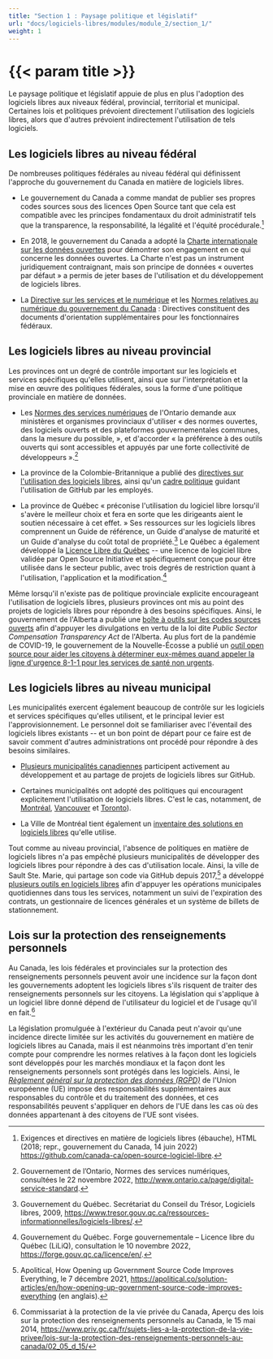 ```yaml
---
title: "Section 1 : Paysage politique et législatif"
url: "docs/logiciels-libres/modules/module_2/section_1/"
weight: 1
---
```


# {{< param title >}}

Le paysage politique et législatif appuie de plus en plus l'adoption des logiciels libres aux niveaux fédéral, provincial, territorial et municipal. Certaines lois et politiques prévoient directement l'utilisation des logiciels libres, alors que d'autres prévoient indirectement l'utilisation de tels logiciels.

## Les logiciels libres au niveau fédéral

De nombreuses politiques fédérales au niveau fédéral qui définissent l'approche du gouvernement du Canada en matière de logiciels libres.

- Le gouvernement du Canada a comme mandat de publier ses propres codes sources sous des licences Open Source tant que cela est compatible avec les principes fondamentaux du droit administratif tels que la transparence, la responsabilité, la légalité et l'équité procédurale.[^1]

- En 2018, le gouvernement du Canada a adopté la [Charte internationale sur les données ouvertes](https://opendatacharter.net/principles-fr/) pour démontrer son engagement en ce qui concerne les données ouvertes. La Charte n'est pas un instrument juridiquement contraignant, mais son principe de données « ouvertes par défaut » a permis de jeter bases de l'utilisation et du développement de logiciels libres.

- La [Directive sur les services et le numérique](https://www.tbs-sct.canada.ca/pol/doc-fra.aspx?id=32601) et les [Normes relatives au numérique du gouvernement du Canada](https://www.canada.ca/fr/gouvernement/systeme/gouvernement-numerique/normes-numeriques-gouvernement-canada.html) : Directives constituent des documents d'orientation supplémentaires pour les fonctionnaires fédéraux.

## Les logiciels libres au niveau provincial

Les provinces ont un degré de contrôle important sur les logiciels et services spécifiques qu'elles utilisent, ainsi que sur l'interprétation et la mise en œuvre des politiques fédérales, sous la forme d'une politique provinciale en matière de données.

- Les [Normes des services numériques](https://www.ontario.ca/fr/page/norme-des-services-numeriques) de l'Ontario demande aux ministères et organismes provinciaux d'utiliser « des normes ouvertes, des logiciels ouverts et des plateformes gouvernementales communes, dans la mesure du possible, », et d'accorder « la préférence à des outils ouverts qui sont accessibles et appuyés par une forte collectivité de développeurs ».[^5]

- La province de la Colombie-Britannique a publié des [directives sur l'utilisation des logiciels libres](https://www2.gov.bc.ca/assets/gov/government/services-for-government-and-broader-public-sector/information-technology-services/standards-files/1_02-v1_0-guidelines_on_the_use_of_open_source_software.pdf), ainsi qu'un [cadre politique](https://github.com/bcgov/BC-Policy-Framework-For-GitHub) guidant l'utilisation de GitHub par les employés.

- La province de Québec « préconise l'utilisation du logiciel libre lorsqu'il s'avère le meilleur choix et fera en sorte que les dirigeants aient le soutien nécessaire à cet effet. » Ses ressources sur les logiciels libres comprennent un Guide de référence, un Guide d'analyse de maturité et un Guide d'analyse du coût total de propriété.[^6] Le Québec a également développé la [Licence Libre du Québec](https://forge.gouv.qc.ca/licence/en/) -- une licence de logiciel libre validée par Open Source Initiative et spécifiquement conçue pour être utilisée dans le secteur public, avec trois degrés de restriction quant à l'utilisation, l'application et la modification.[^7]

Même lorsqu'il n'existe pas de politique provinciale explicite encourageant l'utilisation de logiciels libres, plusieurs provinces ont mis au point des projets de logiciels libres pour répondre à des besoins spécifiques. Ainsi, le gouvernement de l'Alberta a publié une [boîte à outils sur les codes sources ouverts](https://github.com/abgov/ab-compensation-transparency-toolkit) afin d'appuyer les divulgations en vertu de la loi dite *Public Sector Compensation Transparency Act* de l'Alberta. Au plus fort de la pandémie de COVID-19, le gouvernement de la Nouvelle-Écosse a publié un [outil open source pour aider les citoyens à déterminer eux-mêmes quand appeler la ligne d'urgence 8-1-1 pour les services de santé non urgents](https://github.com/Nova-Scotia-Digital-Service/when-to-call-811).

## Les logiciels libres au niveau municipal

Les municipalités exercent également beaucoup de contrôle sur les logiciels et services spécifiques qu'elles utilisent, et le principal levier est l'approvisionnement. Le personnel doit se familiariser avec l'éventail des logiciels libres existants -- et un bon point de départ pour ce faire est de savoir comment d'autres administrations ont procédé pour répondre à des besoins similaires.

- [Plusieurs municipalités canadiennes](https://cityssm.github.io/municipal-github-rankings/) participent activement au développement et au partage de projets de logiciels libres sur GitHub.

- Certaines municipalités ont adopté des politiques qui encouragent explicitement l'utilisation de logiciels libres. C'est le cas, notamment, de [Montréal](https://github.com/VilledeMontreal/politique-libre/blob/master/Politique/PolitiqueDuLibre.md#english-version), [Vancouver](https://council.vancouver.ca/20090521/documents/csb5.pdf) et [Toronto](https://www.toronto.ca/wp-content/uploads/2022/03/9728-DISFAcc2.pdf)).

- La Ville de Montréal tient également un [inventaire des solutions en logiciels libres](https://donnees.montreal.ca/ville-de-montreal/solutions-en-logiciels-libres) qu'elle utilise.

Tout comme au niveau provincial, l'absence de politiques en matière de logiciels libres n'a pas empêché plusieurs municipalités de développer des logiciels libres pour répondre à des cas d'utilisation locale. Ainsi, la ville de Sault Ste. Marie, qui partage son code via GitHub depuis 2017,[^8] a développé [plusieurs outils en logiciels libres](https://cityssm.github.io/) afin d'appuyer les opérations municipales quotidiennes dans tous les services, notamment un suivi de l'expiration des contrats, un gestionnaire de licences générales et un système de billets de stationnement.

## Lois sur la protection des renseignements personnels

Au Canada, les lois fédérales et provinciales sur la protection des renseignements personnels peuvent avoir une incidence sur la façon dont les gouvernements adoptent les logiciels libres s'ils risquent de traiter des renseignements personnels sur les citoyens. La législation qui s'applique à un logiciel libre donné dépend de l'utilisateur du logiciel et de l'usage qu'il en fait.[^9]

La législation promulguée à l'extérieur du Canada peut n'avoir qu'une incidence directe limitée sur les activités du gouvernement en matière de logiciels libres au Canada, mais il est néanmoins très important d'en tenir compte pour comprendre les normes relatives à la façon dont les logiciels sont développés pour les marchés mondiaux et la façon dont les renseignements personnels sont protégés dans les logiciels. Ainsi, le [*Règlement général sur la protection des données (RGPD)*](https://gdpr-info.eu/) de l'Union européenne (UE) impose des responsabilités supplémentaires aux responsables du contrôle et du traitement des données, et ces responsabilités peuvent s'appliquer en dehors de l'UE dans les cas où des données appartenant à des citoyens de l'UE sont visées.

[^1]: Exigences et directives en matière de logiciels libres (ébauche), HTML (2018; repr., gouvernement du  Canada, 14 juin 2022)  https://github.com/canada-ca/open-source-logiciel-libre.

[^5]: Gouvernement de l’Ontario, Normes des services numériques, consultées le 22 novembre 2022, http://www.ontario.ca/page/digital-service-standard.

[^6]:  Gouvernement du Québec. Secrétariat du Conseil du Trésor, Logiciels libres, 2009, https://www.tresor.gouv.qc.ca/ressources-informationnelles/logiciels-libres/.

[^7]: Gouvernement du Québec. Forge gouvernementale – Licence libre du Québec (LiLiQ), consultation le 10 novembre 2022, https://forge.gouv.qc.ca/licence/en/.

[^8]: Apolitical, How Opening up Government Source Code Improves Everything, le 7 décembre 2021, https://apolitical.co/solution-articles/en/how-opening-up-government-source-code-improves-everything (en anglais).

[^9]:   Commissariat à la protection de la vie privée du Canada, Aperçu des lois sur la protection des renseignements personnels au Canada, le 15 mai 2014, https://www.priv.gc.ca/fr/sujets-lies-a-la-protection-de-la-vie-privee/lois-sur-la-protection-des-renseignements-personnels-au-canada/02_05_d_15/
